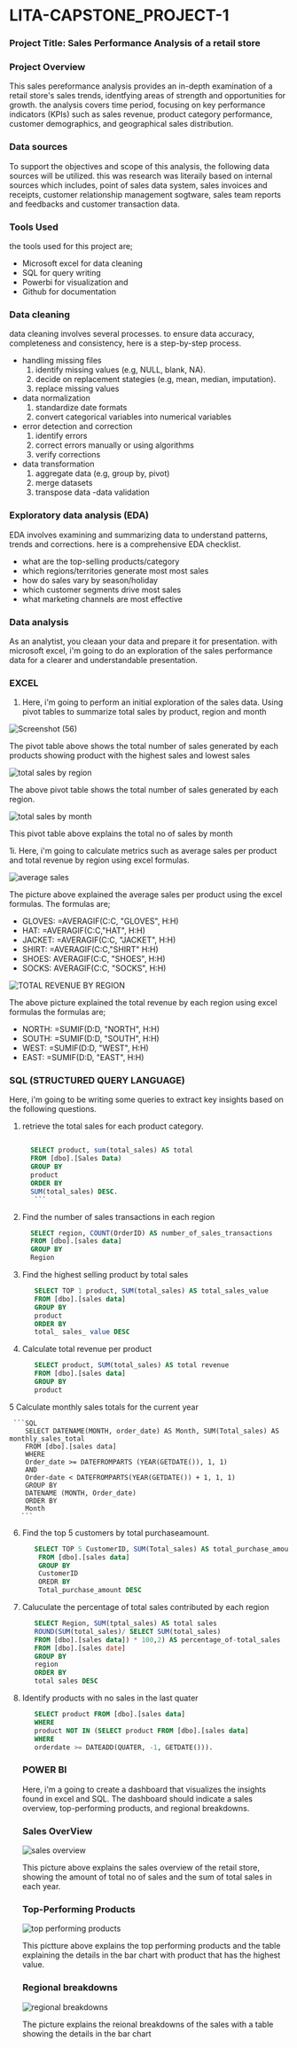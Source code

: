 # LITA-CAPSTONE_PROJECT-1

### Project Title: Sales Performance Analysis of a retail store

### Project Overview
 This sales pereformance analysis provides an in-depth examination of a retail store's sales trends, identfying areas of strength and opportunities for growth. the analysis covers time period, focusing on key performance indicators (KPIs) such as sales revenue, product category performance, customer demographics, and geographical sales distribution.

### Data sources
To support the objectives and scope of this analysis, the following data sources will be utilized. this was research was literaily based on internal sources which includes, point of sales data system, sales invoices and receipts, customer relationship management sogtware, sales team reports and feedbacks and customer transaction data.

### Tools Used
the tools used for this project are;
- Microsoft excel for data cleaning
- SQL for query writing
- Powerbi for visualization and 
- Github for documentation

 ### Data cleaning
  data cleaning involves several processes. to ensure data accuracy, completeness and consistency, here is a step-by-step process.
- handling missing files
  1. identify missing values (e.g, NULL, blank, NA).
  2. decide on replacement stategies (e.g,  mean, median, imputation).
  3. replace missing values
- data normalization
  1. standardize date formats
  2. convert categorical variables into numerical variables
- error detection and correction
  1. identify errors
  2. correct errors manually or using algorithms
  3. verify corrections
- data transformation
  1. aggregate data (e.g, group by, pivot)
  2. merge datasets
  3. transpose data
-data validation

### Exploratory data analysis (EDA)
EDA involves examining and summarizing data to understand patterns, trends and corrections. here is a comprehensive EDA checklist.
 -  what are the top-selling products/category
 -  which regions/territories generate most most sales
 -  how do sales vary by season/holiday
 -  which customer segments drive most sales
 -  what marketing channels are most effective

### Data analysis
As an analytist, you cleaan your data and prepare it for presentation.
with microsoft excel, i'm going to do an exploration of the sales performance data for a clearer and understandable presentation.

 ### EXCEL
  1.   Here, i'm going to perform an initial exploration of the sales data. Using pivot tables to summarize total sales by product, region and month

![Screenshot (56)](https://github.com/user-attachments/assets/0d3c0dd9-c3fb-4cb1-83ed-dad3488ff70e)

The pivot table above shows the total number of sales generated by each products showing product with the highest sales and lowest sales

![total sales by region](https://github.com/user-attachments/assets/7e919e4a-02ee-49be-96ca-67ba01d9c648)

The above pivot table shows the total number of sales generated by each region.


![total sales by  month](https://github.com/user-attachments/assets/f2b8969b-123b-4acb-9c4b-087b67869c42)


   This pivot table above explains the total no of sales by month 

1i.   Here, i'm going to calculate metrics such as average sales per product and total revenue by region using excel formulas.

![average sales](https://github.com/user-attachments/assets/79c3c033-ab97-444d-bcf4-e2063b5a9250)

The picture above explained the average sales per product using the excel formulas.
The formulas are;

-  GLOVES: =AVERAGIF(C:C, "GLOVES", H:H)
-  HAT:  =AVERAGIF(C:C,"HAT", H:H)
- JACKET: =AVERAGIF(C:C, "JACKET", H:H)
- SHIRT: =AVERAGIF(C:C,"SHIRT" H:H)
- SHOES: AVERAGIF(C:C, "SHOES", H:H)
- SOCKS: AVERAGIF(C:C, "SOCKS", H:H)


![TOTAL REVENUE BY REGION](https://github.com/user-attachments/assets/979ba96a-c2d7-473b-a00d-ee3304f09fae)

The above picture explained the total revenue by each region using excel formulas
the formulas are;

- NORTH: =SUMIF(D:D, "NORTH", H:H)
- SOUTH: =SUMIF(D:D, "SOUTH", H:H)
- WEST: =SUMIF(D:D, "WEST", H:H)
- EAST: =SUMIF(D:D, "EAST", H:H)

### SQL (STRUCTURED QUERY LANGUAGE)

Here, i'm going to be writing some queries to extract key insights based on the following questions.

1. retrieve the total sales for each product category.

     ```SQL
   
       SELECT product, sum(total_sales) AS total
       FROM [dbo].[Sales Data)
       GROUP BY
       product
       ORDER BY
       SUM(total_sales) DESC.
        ```

2.  Find the number of sales transactions in each region

     ```SQL
       SELECT region, COUNT(OrderID) AS number_of_sales_transactions
       FROM [dbo].[sales data]
       GROUP BY
       Region
       ```

3.  Find the highest selling product by total sales

     ```SQL
        SELECT TOP 1 product, SUM(total_sales) AS total_sales_value
        FROM [dbo].[sales data]
        GROUP BY
        product
        ORDER BY
        total_ sales_ value DESC
      ```

4.  Calculate total revenue per product

     ```SQL
        SELECT product, SUM(total_sales) AS total revenue
        FROM [dbo].[sales data]
        GROUP BY
        product
     ```

5   Calculate monthly sales totals for the current year

     ```SQL
        SELECT DATENAME(MONTH, order_date) AS Month, SUM(Total_sales) AS monthly_sales_total
        FROM [dbo].[sales data]
        WHERE
        Order_date >= DATEFROMPARTS (YEAR(GETDATE()), 1, 1)
        AND
        Order-date < DATEFROMPARTS(YEAR(GETDATE()) + 1, 1, 1)
        GROUP BY
        DATENAME (MONTH, Order_date)
        ORDER BY
        Month
       ```

6.  Find the top 5 customers by total purchaseamount.

     ```SQL
        SELECT TOP 5 CustomerID, SUM(Total_sales) AS total_purchase_amount
         FROM [dbo].[sales data]
         GROUP BY
         CustomerID
         OREDR BY
         Total_purchase_amount DESC
      ```
     

7.  Caluculate the percentage of total sales contributed by each region

     ```SQL
        SELECT Region, SUM(tptal_sales) AS total sales
        ROUND(SUM(total_sales)/ SELECT SUM(total_sales)
        FROM [dbo].[sales data]) * 100,2) AS percentage_of-total_sales
        FROM [dbo].[sales date]
        GROUP BY
        region
        ORDER BY
        total sales DESC
       ```


8. Identify products with no sales in the last quater

    ```SQL
       SELECT product FROM [dbo].[sales data]
       WHERE
       product NOT IN (SELECT product FROM [dbo].[sales data]
       WHERE
       orderdate >= DATEADD(QUATER, -1, GETDATE())).
      ```


   ### POWER BI

   Here, i'm a going to create a dashboard that visualizes the insights found in excel and SQL. The dashboard should indicate a sales overview, top-performing products, and regional breakdowns.

    ### Sales OverView

   ![sales overview](https://github.com/user-attachments/assets/e53f1652-9e7f-405b-ac68-128cebe96bbf)


   This picture above explains the sales overview of the retail store, showing the amount of total no of sales and the sum of total sales in each year.


   ### Top-Performing Products


   ![top performing products](https://github.com/user-attachments/assets/317be6f1-4228-4d21-8ba5-e891c741d184)

   This pictture above explains the top performing products and the table explaining the details in the bar chart with product that has the highest value.


   ### Regional breakdowns


   ![regional breakdowns](https://github.com/user-attachments/assets/b709b2a1-f820-45d3-8523-82f21cba2a2e)

   The picture explains the reional breakdowns of the sales with a table showing the details in the bar chart


